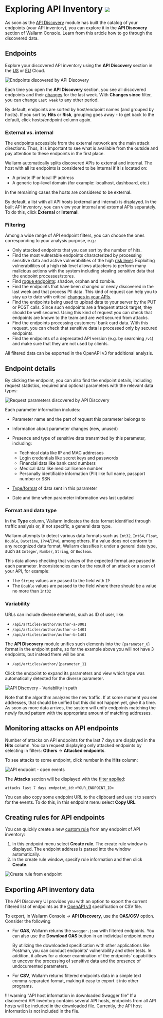 # Exploring API Inventory <a href="../../about-wallarm/subscription-plans/#waap-and-advanced-api-security"><img src="../../images/api-security-tag.svg" style="border: none;"></a>

As soon as the [API Discovery](overview.md) module has built the catalog of your endpoints (your API inventory), you can explore it in the **API Discovery** section of Wallarm Console. Learn from this article how to go through the discovered data.

## Endpoints

Explore your discovered API inventory using the **API Discovery** section in the [US](https://us1.my.wallarm.com/api-discovery) or [EU](https://my.wallarm.com/api-discovery) Cloud.

![Endpoints discovered by API Discovery](../images/about-wallarm-waf/api-discovery/discovered-api-endpoints.png)

Each time you open the **API Discovery** section, you see all discovered endpoints and their [changes](track-changes.md) for the last week. With **Changes since** filter, you can change `Last week` to any other period.

By default, endpoints are sorted by host/endpoint names (and grouped by hosts). If you sort by **Hits** or **Risk**, grouping goes away - to get back to the default, click hosts/endpoint column again.

### External vs. internal

The endpoints accessible from the external network are the main attack directions. Thus, it is important to see what is available from the outside and pay attention to these endpoints in the first place.

Wallarm automatically splits discovered APIs to external and internal. The host with all its endpoints is considered to be internal if it is located on:

* A private IP or local IP address
* A generic top-level domain (for example: localhost, dashboard, etc.)

In the remaining cases the hosts are considered to be external.

By default, a list with all API hosts (external and internal) is displayed. In the built API inventory, you can view your internal and external APIs separately. To do this, click **External** or **Internal**.

### Filtering

Among a wide range of API endpoint filters, you can choose the ones corresponding to your analysis purpose, e.g.:

* Only attacked endpoints that you can sort by the number of hits.
* Find the most vulnerable endpoints characterized by processing sensitive data and active vulnerabilities of the high [risk level](risk-score.md). Exploiting vulnerabilities of a high risk level allows attackers to perform many malicious actions with the system including stealing sensitive data that the endpoint processes/stores.
* Find [rogue endpoints](rogue-api.md): shadow, orphan and zombie.
* Find the endpoints that have been changed or newly discovered in the last week and that process PII data. This kind of request can help you to stay up to date with critical [changes in your APIs](track-changes.md).
* Find the endpoints being used to upload data to your server by the PUT or POST calls. Since such endpoints are a frequent attack target, they should be well secured. Using this kind of request you can check that endpoints are known to the team and are well secured from attacks.
* Find the endpoints processing customers' bank card data. With this request, you can check that sensitive data is processed only by secured endpoints.
* Find the endpoints of a deprecated API version (e.g. by searching `/v1`) and make sure that they are not used by clients.

All filtered data can be exported in the OpenAPI v3 for additional analysis.

## Endpoint details

<a name="params"></a>By clicking the endpoint, you can also find the endpoint details, including request statistics, required and optional parameters with the relevant data types:

![Request parameters discovered by API Discovery](../images/about-wallarm-waf/api-discovery/discovered-request-params.png)

Each parameter information includes:

* Parameter name and the part of request this parameter belongs to
* Information about parameter changes (new, unused)
* Presence and type of sensitive data transmitted by this parameter, including:

    * Technical data like IP and MAC addresses
    * Login credentials like secret keys and passwords
    * Financial data like bank card numbers
    * Medical data like medical license number
    * Personally identifiable information (PII) like full name, passport number or SSN

* [Type/format](#format-and-data-type) of data sent in this parameter
* Date and time when parameter information was last updated

### Format and data type

In the **Type** column, Wallarm indicates the data format identified through traffic analysis or, if not specific, a general data type.

Wallarm attempts to detect various data formats such as `Int32`, `Int64`, `Float`, `Double`, `Datetime`, `IPv4`/`IPv6`, among others. If a value does not conform to any recognized data format, Wallarm classifies it under a general data type, such as `Integer`, `Number`, `String`, or `Boolean`.

This data allows checking that values of the expected format are passed in each parameter. Inconsistencies can be the result of an attack or a scan of your API, for example:

* The `String` values ​​are passed to the field with `IP`
* The `Double` values are passed to the field where there should be a value no more than `Int32`

### Variability

URLs can include diverse elements, such as ID of user, like:

* `/api/articles/author/author-a-0001`
* `/api/articles/author/author-a-1401`
* `/api/articles/author/author-b-1401`

The **API Discovery** module unifies such elements into the `{parameter_X}` format in the endpoint paths, so for the example above you will not have 3 endpoints, but instead there will be one:

* `/api/articles/author/{parameter_1}`

Click the endpoint to expand its parameters and view which type was automatically detected for the diverse parameter.

![API Discovery - Variability in path](../images/about-wallarm-waf/api-discovery/api-discovery-variability-in-path.png)

Note that the algorithm analyzes the new traffic. If at some moment you see addresses, that should be unified but this did not happen yet, give it a time. As soon as more data arrives, the system will unify endpoints matching the newly found pattern with the appropriate amount of matching addresses.

## Monitoring attacks on API endpoints

Number of attacks on API endpoints for the last 7 days are displayed in the **Hits** column. You can request displaying only attacked endpoints by selecting in filters: **Others** → **Attacked endpoints**.

To see attacks to some endpoint, click number in the **Hits** column:

![API endpoint - open events](../images/about-wallarm-waf/api-discovery/endpoint-open-events.png)

The **Attacks** section will be displayed with the [filter applied](../user-guides/search-and-filters/use-search.md):

```
attacks last 7 days endpoint_id:<YOUR_ENDPOINT_ID>
```

You can also copy some endpoint URL to the clipboard and use it to search for the events. To do this, in this endpoint menu select **Copy URL**.

## Creating rules for API endpoints

You can quickly create a new [custom rule](../user-guides/rules/rules.md) from any endpoint of API inventory: 

1. In this endpoint menu select **Create rule**. The create rule window is displayed. The endpoint address is parsed into the window automatically.
1. In the create rule window, specify rule information and then click **Create**.

![Create rule from endpoint](../images/about-wallarm-waf/api-discovery/endpoint-create-rule.png)

## Exporting API inventory data

The API Discovery UI provides you with an option to export the current filtered list of endpoints as the [OpenAPI v3](https://spec.openapis.org/oas/v3.0.0) specification or CSV file.

To export, in Wallarm Console → **API Discovery**, use the **OAS/CSV** option. Consider the following:

* For **OAS**, Wallarm returns the `swagger.json` with filtered endpoints. You can also use the **Download OAS** button in an individual endpoint menu

    By utilizing the downloaded specification with other applications like Postman, you can conduct endpoints' vulnerability and other tests. In addition, it allows for a closer examination of the endpoints' capabilities to uncover the processing of sensitive data and the presence of undocumented parameters.

* For **CSV**, Wallarm returns filtered endpoints data in a simple text comma-separated format, making it easy to export it into other programs.

!!! warning "API host information in downloaded Swagger file"
    If a discovered API inventory contains several API hosts, endpoints from all API hosts will be included in the downloaded file. Currently, the API host information is not included in the file.
